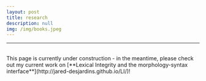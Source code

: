 ```yaml
---
layout: post
title: research
description: null
img: /img/books.jpeg
---
```


***
<br>
This page is currently under construction - in the meantime, please check out my current work on [**Lexical Integrity and the morphology-syntax interface**](http://jared-desjardins.github.io/LI/)!
